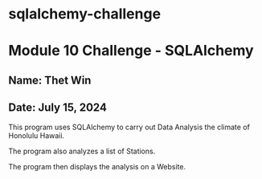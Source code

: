 # sqlalchemy-challenge

# Module 10 Challenge - SQLAlchemy
## Name: Thet Win
## Date: July 15, 2024

 This program uses SQLAlchemy to carry out Data Analysis the climate of Honolulu Hawaii.
 
 The program also analyzes a list of Stations.
 
 The program then displays the analysis on a Website.

